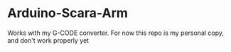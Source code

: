 # Arduino-Scara-Arm
Works with my G-CODE converter.
For now this repo is my personal copy, and don't work properly yet
